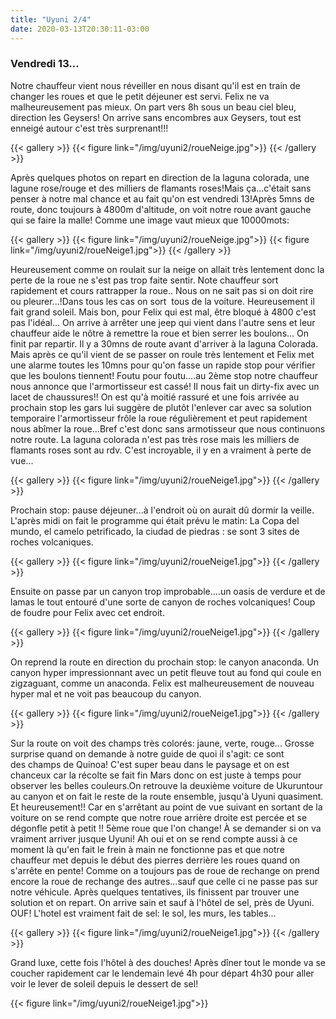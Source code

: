 ```yaml
---
title: "Uyuni 2/4"
date: 2020-03-13T20:30:11-03:00
---
```


### Vendredi 13...

Notre chauffeur vient nous réveiller en nous disant qu'il est en train de changer les roues et que le petit déjeuner est servi. Felix ne va malheureusement pas mieux. 
On part vers 8h sous un beau ciel bleu, direction les Geysers!
On arrive sans encombres aux Geysers, tout est enneigé autour c'est très surprenant!!! 

{{< gallery >}}
{{< figure link="/img/uyuni2/roueNeige.jpg">}}
{{< /gallery >}}

Après quelques photos on repart en direction de la laguna colorada, une lagune rose/rouge et des milliers de flamants roses!Mais ça...c'était sans penser à notre mal chance et au fait qu'on est vendredi 13!Après 5mns de route, donc toujours à 4800m d'altitude, on voit notre roue avant gauche qui se faire la malle! Comme une image vaut mieux que 10000mots:

{{< gallery >}}
{{< figure link="/img/uyuni2/roueNeige.jpg">}}
{{< figure link="/img/uyuni2/roueNeige1.jpg">}}
{{< /gallery >}}

Heureusement comme on roulait sur la neige on allait très lentement donc la perte de la roue ne s'est pas trop faite sentir. Note chauffeur sort rapidement et cours rattrapper la roue..
Nous on ne sait pas si on doit rire ou pleurer...!Dans tous les cas on sort  tous de la voiture. Heureusement il fait grand soleil. Mais bon, pour Felix qui est mal, être bloqué à 4800 c'est pas l'idéal... 
On arrive à arrêter une jeep qui vient dans l'autre sens et leur chauffeur aide le nôtre à remettre la roue et bien serrer les boulons...
On finit par repartir. Il y a 30mns de route avant d'arriver à la laguna Colorada. Mais après ce qu'il vient de se passer on roule très lentement et Felix met une alarme toutes les 10mns pour qu'on fasse un rapide stop pour vérifier que les boulons tiennent! 
Foutu pour foutu....au 2ème stop notre chauffeur nous annonce que l'armortisseur est cassé! Il nous fait un dirty-fix avec un lacet de chaussures!! On est qu'à moitié rassuré et une fois arrivée au prochain stop les gars lui suggère de plutôt l'enlever car avec sa solution temporaire l'armortisseur frôle la roue régulièrement et peut rapidement nous abîmer la roue...Bref c'est donc sans armotisseur que nous continuons notre route. La laguna colorada n'est pas très rose mais les milliers de flamants roses sont au rdv. C'est incroyable, il y en a vraiment à perte de vue...

{{< gallery >}}
{{< figure link="/img/uyuni2/roueNeige1.jpg">}}
{{< /gallery >}}

Prochain stop: pause déjeuner...à l'endroit où on aurait dû dormir la veille. 
L'après midi on fait le programme qui était prévu le matin: La Copa del mundo, el camelo petrificado, la ciudad de piedras : se sont 3 sites de roches volcaniques.

{{< gallery >}}
{{< figure link="/img/uyuni2/roueNeige1.jpg">}}
{{< /gallery >}}

Ensuite on passe par un canyon trop improbable....un oasis de verdure et de lamas le tout entouré d'une sorte de canyon de roches volcaniques! Coup de foudre pour Felix avec cet endroit. 

{{< gallery >}}
{{< figure link="/img/uyuni2/roueNeige1.jpg">}}
{{< /gallery >}}

On reprend la route en direction du prochain stop: le canyon anaconda. Un canyon hyper impressionnant avec un petit fleuve tout au fond qui coule en zigzaguant, comme un anaconda. 
Felix est malheureusement de nouveau hyper mal et ne voit pas beaucoup du canyon. 

{{< gallery >}}
{{< figure link="/img/uyuni2/roueNeige1.jpg">}}
{{< /gallery >}}

Sur la route on voit des champs très colorés: jaune, verte, rouge... Grosse surprise quand on demande à notre guide de quoi il s'agit: ce sont des champs de Quinoa! 
C'est super beau dans le paysage et on est chanceux car la récolte se fait fin Mars donc on est juste à temps pour observer les belles couleurs.On retrouve la deuxième voiture de Ukuruntour au canyon et on fait le reste de la route ensemble, jusqu'à Uyuni quasiment. 
Et heureusement!!
Car en s'arrêtant au point de vue suivant en sortant de la voiture on se rend compte que notre roue arrière droite est percée et se dégonfle petit à petit !! 5ème roue que l'on change! À se demander si on va vraiment arriver jusque Uyuni! Ah oui et on se rend compte aussi à ce moment là qu'en fait le frein à main ne fonctionne pas et que notre chauffeur met depuis le début des pierres derrière les roues quand on s'arrête en pente! Comme on a toujours pas de roue de rechange on prend encore la roue de rechange des autres...sauf que celle ci ne passe pas sur notre véhicule. Après quelques tentatives, ils finissent par trouver une solution et on repart. On arrive sain et sauf à l'hôtel de sel, près de Uyuni. OUF!
L'hotel est vraiment fait de sel: le sol, les murs, les tables...

{{< gallery >}}
{{< figure link="/img/uyuni2/roueNeige1.jpg">}}
{{< /gallery >}}

Grand luxe, cette fois l'hôtel à des douches! Après dîner tout le monde va se coucher rapidement car le lendemain levé 4h pour départ 4h30 pour aller voir le lever de soleil depuis le dessert de sel!

{{< figure link="/img/uyuni2/roueNeige1.jpg">}}
